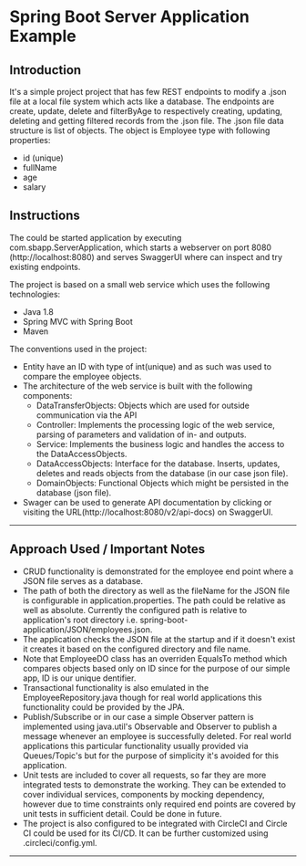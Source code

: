 # Spring Boot Server Application Example

## Introduction
It's a simple project project that has few REST endpoints to modify a .json file at a local file system which acts like a database. The endpoints are create, update, delete and filterByAge to respectively creating, updating, deleting and getting filtered records from the .json file. The .json file data structure is list of objects. The object is Employee type with following properties:

* id (unique) 
* fullName 
* age 
* salary


## Instructions
The could be started application by executing com.sbapp.ServerApplication, which starts a webserver on port 8080 (http://localhost:8080) and serves SwaggerUI where can inspect and try existing endpoints.

The project is based on a small web service which uses the following technologies:

* Java 1.8
* Spring MVC with Spring Boot
* Maven

The conventions used in the project:

 * Entity have an ID with type of int(unique) and as such was used to compare the employee objects.
 * The architecture of the web service is built with the following components:
 	* DataTransferObjects: Objects which are used for outside communication via the API
   * Controller: Implements the processing logic of the web service, parsing of parameters and validation of in- and outputs.
   * Service: Implements the business logic and handles the access to the DataAccessObjects.
   * DataAccessObjects: Interface for the database. Inserts, updates, deletes and reads objects from the database (in our case json file).
   * DomainObjects: Functional Objects which might be persisted in the database (json file).
 * Swager can be used to generate API documentation by clicking or visiting the URL(http://localhost:8080/v2/api-docs) on SwaggerUI.
---

## Approach Used / Important Notes
* CRUD functionality is demonstrated for the employee end point where a JSON file serves as a database.
* The path of both the directory as well as the fileName for the JSON file is configurable in application.properties. The path could be relative as well as absolute. Currently the configured path is relative to application's root directory i.e. spring-boot-application/JSON/employees.json.
* The application checks the JSON file at the startup and if it doesn't exist it creates it based on the configured directory and file name.
* Note that EmployeeDO class has an overriden EqualsTo method which compares objects based only on ID since for the purpose of our simple app, ID is our unique dentifier. 
* Transactional functionality is also emulated in the EmployeeRepository.java though for real world applications this functionality could be provided by the JPA.
* Publish/Subscribe or in our case a simple Observer pattern is implemented using java.util's Observable and Observer to publish a message whenever an employee is successfully deleted. For real world applications this particular functionality usually provided via Queues/Topic's but for the purpose of simplicity it's avoided for this application.
* Unit tests are included to cover all requests, so far they are more integrated tests to demonstrate the working. They can be extended to cover individual services, components by mocking dependency, however due to time constraints only required end points are covered by unit tests in sufficient detail. Could be done in future.
* The project is also configured to be integrated with CircleCI and Circle CI could be used for its CI/CD. It can be further customized using .circleci/config.yml.
---
